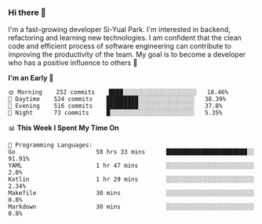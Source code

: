 ### Hi there 👋


I'm a fast-growing developer Si-Yual Park. I'm interested in backend, refactoring and learning new technologies. I am confident that the clean code and efficient process of software engineering can contribute to improving the productivity of the team. My goal is to become a developer who has a positive influence to others 🔭

<!--START_SECTION:waka-->
**I'm an Early 🐤** 

```text
🌞 Morning    252 commits    ████░░░░░░░░░░░░░░░░░░░░░   18.46% 
🌆 Daytime    524 commits    █████████░░░░░░░░░░░░░░░░   38.39% 
🌃 Evening    516 commits    █████████░░░░░░░░░░░░░░░░   37.8% 
🌙 Night      73 commits     █░░░░░░░░░░░░░░░░░░░░░░░░   5.35%

```


📊 **This Week I Spent My Time On** 

```text
💬 Programming Languages: 
Go                       58 hrs 33 mins      ███████████████████████░░   91.91% 
YAML                     1 hr 47 mins        ░░░░░░░░░░░░░░░░░░░░░░░░░   2.8% 
Kotlin                   1 hr 29 mins        ░░░░░░░░░░░░░░░░░░░░░░░░░   2.34% 
Makefile                 30 mins             ░░░░░░░░░░░░░░░░░░░░░░░░░   0.8% 
Markdown                 30 mins             ░░░░░░░░░░░░░░░░░░░░░░░░░   0.8%

```


<!--END_SECTION:waka-->
